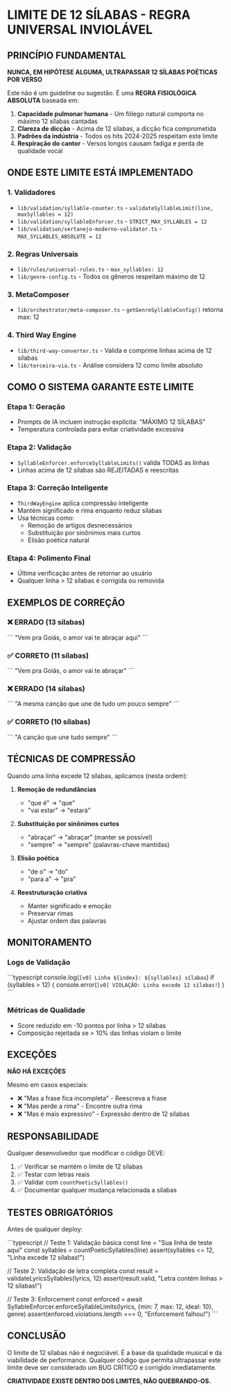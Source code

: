 # LIMITE DE 12 SÍLABAS - REGRA UNIVERSAL INVIOLÁVEL

## PRINCÍPIO FUNDAMENTAL

**NUNCA, EM HIPÓTESE ALGUMA, ULTRAPASSAR 12 SÍLABAS POÉTICAS POR VERSO**

Este não é um guideline ou sugestão. É uma **REGRA FISIOLÓGICA ABSOLUTA** baseada em:

1. **Capacidade pulmonar humana** - Um fôlego natural comporta no máximo 12 sílabas cantadas
2. **Clareza de dicção** - Acima de 12 sílabas, a dicção fica comprometida
3. **Padrões da indústria** - Todos os hits 2024-2025 respeitam este limite
4. **Respiração do cantor** - Versos longos causam fadiga e perda de qualidade vocal

## ONDE ESTE LIMITE ESTÁ IMPLEMENTADO

### 1. Validadores
- `lib/validation/syllable-counter.ts` - `validateSyllableLimit(line, maxSyllables = 12)`
- `lib/validation/syllableEnforcer.ts` - `STRICT_MAX_SYLLABLES = 12`
- `lib/validation/sertanejo-moderno-validator.ts` - `MAX_SYLLABLES_ABSOLUTE = 12`

### 2. Regras Universais
- `lib/rules/universal-rules.ts` - `max_syllables: 12`
- `lib/genre-config.ts` - Todos os gêneros respeitam máximo de 12

### 3. MetaComposer
- `lib/orchestrator/meta-composer.ts` - `getGenreSyllableConfig()` retorna max: 12

### 4. Third Way Engine
- `lib/third-way-converter.ts` - Valida e comprime linhas acima de 12 sílabas
- `lib/terceira-via.ts` - Análise considera 12 como limite absoluto

## COMO O SISTEMA GARANTE ESTE LIMITE

### Etapa 1: Geração
- Prompts de IA incluem instrução explícita: "MÁXIMO 12 SÍLABAS"
- Temperatura controlada para evitar criatividade excessiva

### Etapa 2: Validação
- `SyllableEnforcer.enforceSyllableLimits()` valida TODAS as linhas
- Linhas acima de 12 sílabas são REJEITADAS e reescritas

### Etapa 3: Correção Inteligente
- `ThirdWayEngine` aplica compressão inteligente
- Mantém significado e rima enquanto reduz sílabas
- Usa técnicas como:
  - Remoção de artigos desnecessários
  - Substituição por sinônimos mais curtos
  - Elisão poética natural

### Etapa 4: Polimento Final
- Última verificação antes de retornar ao usuário
- Qualquer linha > 12 sílabas é corrigida ou removida

## EXEMPLOS DE CORREÇÃO

### ❌ ERRADO (13 sílabas)
\`\`\`
"Vem pra Goiás, o amor vai te abraçar aqui"
\`\`\`

### ✅ CORRETO (11 sílabas)
\`\`\`
"Vem pra Goiás, o amor vai te abraçar"
\`\`\`

### ❌ ERRADO (14 sílabas)
\`\`\`
"A mesma canção que une de tudo um pouco sempre"
\`\`\`

### ✅ CORRETO (10 sílabas)
\`\`\`
"A canção que une tudo sempre"
\`\`\`

## TÉCNICAS DE COMPRESSÃO

Quando uma linha excede 12 sílabas, aplicamos (nesta ordem):

1. **Remoção de redundâncias**
   - "que é" → "que"
   - "vai estar" → "estará"

2. **Substituição por sinônimos curtos**
   - "abraçar" → "abraçar" (manter se possível)
   - "sempre" → "sempre" (palavras-chave mantidas)

3. **Elisão poética**
   - "de o" → "do"
   - "para a" → "pra"

4. **Reestruturação criativa**
   - Manter significado e emoção
   - Preservar rimas
   - Ajustar ordem das palavras

## MONITORAMENTO

### Logs de Validação
\`\`\`typescript
console.log(`[v0] Linha ${index}: ${syllables} sílabas`)
if (syllables > 12) {
  console.error(`[v0] VIOLAÇÃO: Linha excede 12 sílabas!`)
}
\`\`\`

### Métricas de Qualidade
- Score reduzido em -10 pontos por linha > 12 sílabas
- Composição rejeitada se > 10% das linhas violam o limite

## EXCEÇÕES

**NÃO HÁ EXCEÇÕES**

Mesmo em casos especiais:
- ❌ "Mas a frase fica incompleta" - Reescreva a frase
- ❌ "Mas perde a rima" - Encontre outra rima
- ❌ "Mas é mais expressivo" - Expressão dentro de 12 sílabas

## RESPONSABILIDADE

Qualquer desenvolvedor que modificar o código DEVE:

1. ✅ Verificar se mantém o limite de 12 sílabas
2. ✅ Testar com letras reais
3. ✅ Validar com `countPoeticSyllables()`
4. ✅ Documentar qualquer mudança relacionada a sílabas

## TESTES OBRIGATÓRIOS

Antes de qualquer deploy:

\`\`\`typescript
// Teste 1: Validação básica
const line = "Sua linha de teste aqui"
const syllables = countPoeticSyllables(line)
assert(syllables <= 12, "Linha excede 12 sílabas!")

// Teste 2: Validação de letra completa
const result = validateLyricsSyllables(lyrics, 12)
assert(result.valid, "Letra contém linhas > 12 sílabas!")

// Teste 3: Enforcement
const enforced = await SyllableEnforcer.enforceSyllableLimits(lyrics, {min: 7, max: 12, ideal: 10}, genre)
assert(enforced.violations.length === 0, "Enforcement falhou!")
\`\`\`

## CONCLUSÃO

O limite de 12 sílabas não é negociável. É a base da qualidade musical e da viabilidade de performance. Qualquer código que permita ultrapassar este limite deve ser considerado um BUG CRÍTICO e corrigido imediatamente.

**CRIATIVIDADE EXISTE DENTRO DOS LIMITES, NÃO QUEBRANDO-OS.**
